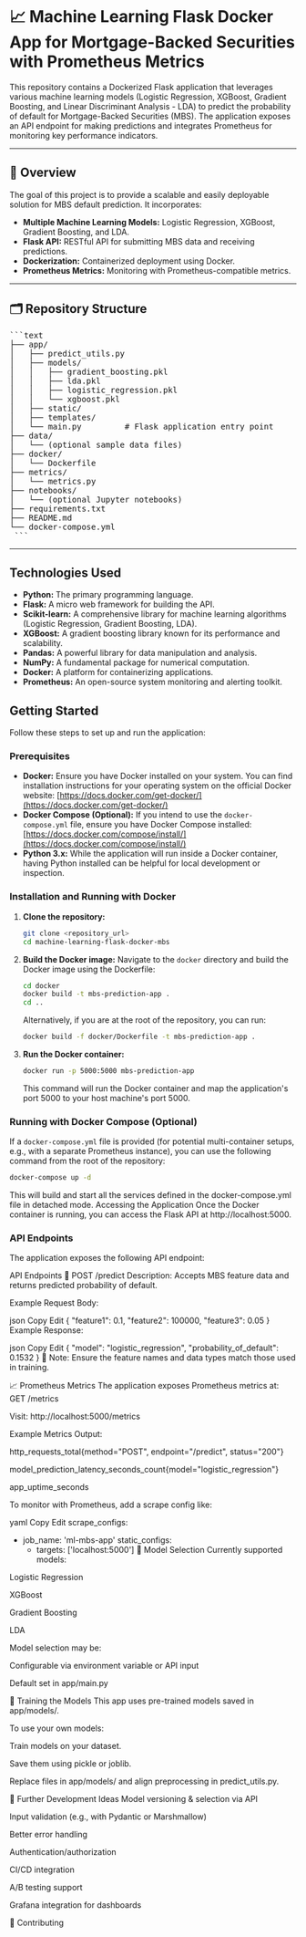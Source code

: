 # 📈 Machine Learning Flask Docker App for Mortgage-Backed Securities with Prometheus Metrics

This repository contains a Dockerized Flask application that leverages various machine learning models (Logistic Regression, XGBoost, Gradient Boosting, and Linear Discriminant Analysis - LDA) to predict the probability of default for Mortgage-Backed Securities (MBS). The application exposes an API endpoint for making predictions and integrates Prometheus for monitoring key performance indicators.

---

## 📌 Overview

The goal of this project is to provide a scalable and easily deployable solution for MBS default prediction. It incorporates:

- **Multiple Machine Learning Models:** Logistic Regression, XGBoost, Gradient Boosting, and LDA.
- **Flask API:** RESTful API for submitting MBS data and receiving predictions.
- **Dockerization:** Containerized deployment using Docker.
- **Prometheus Metrics:** Monitoring with Prometheus-compatible metrics.

---

## 🗂️ Repository Structure
<pre>
```text
├── app/
│   ├── predict_utils.py
│   ├── models/
│   │   ├── gradient_boosting.pkl
│   │   ├── lda.pkl
│   │   ├── logistic_regression.pkl
│   │   └── xgboost.pkl
│   ├── static/
│   ├── templates/
│   └── main.py         # Flask application entry point
├── data/
│   └── (optional sample data files)
├── docker/
│   └── Dockerfile
├── metrics/
│   └── metrics.py
├── notebooks/
│   └── (optional Jupyter notebooks)
├── requirements.txt
├── README.md
└── docker-compose.yml
 ``` 
</pre>
---

## Technologies Used

* **Python:** The primary programming language.
* **Flask:** A micro web framework for building the API.
* **Scikit-learn:** A comprehensive library for machine learning algorithms (Logistic Regression, Gradient Boosting, LDA).
* **XGBoost:** A gradient boosting library known for its performance and scalability.
* **Pandas:** A powerful library for data manipulation and analysis.
* **NumPy:** A fundamental package for numerical computation.
* **Docker:** A platform for containerizing applications.
* **Prometheus:** An open-source system monitoring and alerting toolkit.

## Getting Started

Follow these steps to set up and run the application:

### Prerequisites

* **Docker:** Ensure you have Docker installed on your system. You can find installation instructions for your operating system on the official Docker website: [https://docs.docker.com/get-docker/](https://docs.docker.com/get-docker/)
* **Docker Compose (Optional):** If you intend to use the `docker-compose.yml` file, ensure you have Docker Compose installed: [https://docs.docker.com/compose/install/](https://docs.docker.com/compose/install/)
* **Python 3.x:** While the application will run inside a Docker container, having Python installed can be helpful for local development or inspection.

### Installation and Running with Docker

1.  **Clone the repository:**
    ```bash
    git clone <repository_url>
    cd machine-learning-flask-docker-mbs
    ```

2.  **Build the Docker image:**
    Navigate to the `docker` directory and build the Docker image using the Dockerfile:
    ```bash
    cd docker
    docker build -t mbs-prediction-app .
    cd ..
    ```
    Alternatively, if you are at the root of the repository, you can run:
    ```bash
    docker build -f docker/Dockerfile -t mbs-prediction-app .
    ```

3.  **Run the Docker container:**
    ```bash
    docker run -p 5000:5000 mbs-prediction-app
    ```
    This command will run the Docker container and map the application's port 5000 to your host machine's port 5000.

### Running with Docker Compose (Optional)

If a `docker-compose.yml` file is provided (for potential multi-container setups, e.g., with a separate Prometheus instance), you can use the following command from the root of the repository:

```bash
docker-compose up -d
```

This will build and start all the services defined in the docker-compose.yml file in detached mode.
Accessing the Application
Once the Docker container is running, you can access the Flask API at http://localhost:5000.

### API Endpoints
The application exposes the following API endpoint:

API Endpoints
🔹 POST /predict
Description: Accepts MBS feature data and returns predicted probability of default.

Example Request Body:

json
Copy
Edit
{
  "feature1": 0.1,
  "feature2": 100000,
  "feature3": 0.05
}
Example Response:

json
Copy
Edit
{
  "model": "logistic_regression",
  "probability_of_default": 0.1532
}
🔸 Note: Ensure the feature names and data types match those used in training.

📈 Prometheus Metrics
The application exposes Prometheus metrics at:
GET /metrics

Visit:
http://localhost:5000/metrics

Example Metrics Output:

http_requests_total{method="POST", endpoint="/predict", status="200"}

model_prediction_latency_seconds_count{model="logistic_regression"}

app_uptime_seconds

To monitor with Prometheus, add a scrape config like:

yaml
Copy
Edit
scrape_configs:
  - job_name: 'ml-mbs-app'
    static_configs:
      - targets: ['localhost:5000']
🎯 Model Selection
Currently supported models:

Logistic Regression

XGBoost

Gradient Boosting

LDA

Model selection may be:

Configurable via environment variable or API input

Default set in app/main.py

🧪 Training the Models
This app uses pre-trained models saved in app/models/.

To use your own models:

Train models on your dataset.

Save them using pickle or joblib.

Replace files in app/models/ and align preprocessing in predict_utils.py.

🧱 Further Development Ideas
Model versioning & selection via API

Input validation (e.g., with Pydantic or Marshmallow)

Better error handling

Authentication/authorization

CI/CD integration

A/B testing support

Grafana integration for dashboards

🤝 Contributing
